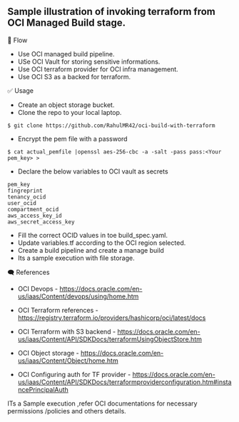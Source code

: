 Sample illustration of invoking terraform from OCI Managed Build stage.
------------
🎌 Flow 

- Use OCI managed build pipeline.
- USe OCI Vault for storing sensitive informations.
- Use OCI terraform provider for OCI infra management.
- Use OCI S3 as a backed for terraform.

✅ Usage

- Create an object storage bucket.
- Clone the repo to your local laptop.

```
$ git clone https://github.com/RahulMR42/oci-build-with-terraform
```

- Encrypt the pem file with a password

```
$ cat actual_pemfile |openssl aes-256-cbc -a -salt -pass pass:<Your pem_key> >
```
- Declare the below variables to OCI vault as secrets

```
pem_key
fingreprint
tenancy_ocid
user_ocid
compartment_ocid
aws_access_key_id
aws_secret_access_key
```

- Fill the correct OCID values in toe build_spec.yaml.
- Update variables.tf according to the OCI region selected.
- Create a build pipeline and create a manage build 
- Its a sample execution with file storage.

🗨️ References

- OCI Devops  - https://docs.oracle.com/en-us/iaas/Content/devops/using/home.htm

- OCI Terraform references - https://registry.terraform.io/providers/hashicorp/oci/latest/docs

- OCI Terraform with S3 backend - https://docs.oracle.com/en-us/iaas/Content/API/SDKDocs/terraformUsingObjectStore.htm

- OCI Object storage - https://docs.oracle.com/en-us/iaas/Content/Object/home.htm

- OCI Configuring auth for TF provider - https://docs.oracle.com/en-us/iaas/Content/API/SDKDocs/terraformproviderconfiguration.htm#instancePrincipalAuth


ITs a Sample execution ,refer OCI documentations for necessary permissions /policies and others details.